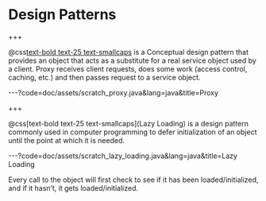 # Design Patterns

+++

@css[text-bold text-25 text-smallcaps](Proxy) is a Conceptual design pattern that provides an object that acts as a substitute for a real service object used by a client. Proxy receives client requests, does some work (access control, caching, etc.) and then passes request to a service object.


---?code=doc/assets/scratch_proxy.java&lang=java&title=Proxy

+++

@css[text-bold text-25 text-smallcaps](Lazy Loading) is a design pattern commonly used in computer programming to defer initialization of an object until the point at which it is needed.

---?code=doc/assets/scratch_lazy_loading.java&lang=java&title=Lazy Loading

Every call to the object will first check to see if it has been loaded/initialized, and if it hasn’t, it gets loaded/initialized. 
